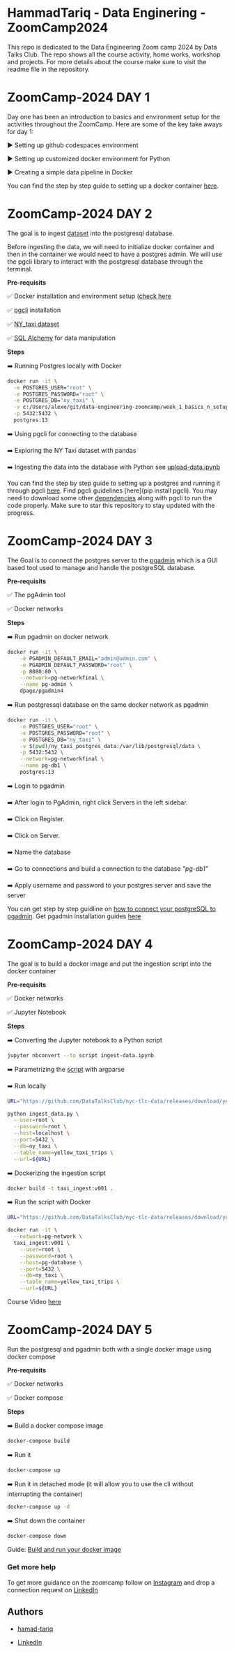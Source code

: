 
# HammadTariq - Data Enginering - ZoomCamp2024

This repo is dedicated to the Data Engineering Zoom camp 2024 by Data Talks Club. The repo shows all the course activity, home works, workshop and projects. For more details about the course make sure to visit the readme file in the repository.

# ZoomCamp-2024 DAY 1

Day one has been an introduction to basics and environment setup for the activities throughout the ZoomCamp. Here are some of the key take aways for day 1:

▶️ Setting up github codespaces environment

▶️ Setting up customized docker environment for Python

▶️ Creating a simple data pipeline in Docker

You can find the step by step guide to setting up a docker container [here](https://youtu.be/EYNwNlOrpr0?list=PL3MmuxUbc_hJed7dXYoJw8DoCuVHhGEQb).


# ZoomCamp-2024 DAY 2

The goal is to ingest [dataset](https://www.nyc.gov/site/tlc/about/tlc-trip-record-data.page) into the postgresql database. 

Before ingesting the data, we will need to initialize docker container and then in the container we would need to have a postgres admin. We will use the pgcli library to interact with the postgresql database through the terminal. 

**Pre-requisits**

✅ Docker installation and environment setup ([check here](https://youtu.be/EYNwNlOrpr0?list=PL3MmuxUbc_hJed7dXYoJw8DoCuVHhGEQb)

✅ [pgcli](https://pypi.org/project/pgcli/) installation

✅ [NY_taxi dataset](https://www.nyc.gov/site/tlc/about/tlc-trip-record-data.page)

✅ [SQL Alchemy](https://pypi.org/project/SQLAlchemy/) for data manipulation

**Steps**

➡️ Running Postgres locally with Docker

```bash
docker run -it \
  -e POSTGRES_USER="root" \
  -e POSTGRES_PASSWORD="root" \
  -e POSTGRES_DB="ny_taxi" \
  -v c:/Users/alexe/git/data-engineering-zoomcamp/week_1_basics_n_setup/2_docker_sql/ny_taxi_postgres_data:/var/lib/postgresql/data \
  -p 5432:5432 \
  postgres:13
```

➡️ Using pgcli for connecting to the database

➡️ Exploring the NY Taxi dataset with pandas

➡️ Ingesting the data into the database with Python see [upload-data.ipynb](https://github.com/hamad-tariq/HammadTariq-ZoomCamp2024/blob/main/week_1_basics_n_setup/2_docker_sql/upload-data.ipynb)  

You can find the step by step guide to setting up a postgres and running it through pgcli [here](https://youtu.be/2JM-ziJt0WI?list=PL3MmuxUbc_hJed7dXYoJw8DoCuVHhGEQb). Find pgcli guidelines [here](pip install pgcli). You may need to download some other [dependencies](https://pypi.org/project/psycopg2/) along with pgcli to run the code properly. Make sure to star this repository to stay updated with the progress. 

# ZoomCamp-2024 DAY 3

The Goal is to connect the postgres server to the [pgadmin](https://www.pgadmin.org/) which is a GUI based tool used to manage and handle the postgreSQL database.


**Pre-requisits**

✅ The pgAdmin tool

✅ Docker networks

**Steps**

➡️ Run pgadmin on docker network
```bash
docker run -it \
    -e PGADMIN_DEFAULT_EMAIL="admin@admin.com" \
    -e PGADMIN_DEFAULT_PASSWORD="root" \
    -p 8080:80 \
    --network=pg-networkfinal \
    --name pg-admin \
    dpage/pgadmin4
```

➡️ Run postgressql database on the same docker network as pgadmin

```bash
docker run -it \
    -e POSTGRES_USER="root" \
    -e POSTGRES_PASSWORD="root" \
    -e POSTGRES_DB="ny_taxi" \
    -v $(pwd)/ny_taxi_postgres_data:/var/lib/postgresql/data \
    -p 5432:5432 \
    --network=pg-networkfinal \
    --name pg-db1 \
    postgres:13
```

➡️ Login to pgadmin

➡️ After login to PgAdmin, right click Servers in the left sidebar.

➡️ Click on Register.

➡️ Click on Server.

➡️ Name the database

➡️ Go to connections and build a connection to the database *"pg-db1"*

➡️ Apply username and password to your postgres server and save the server


You can get step by step guidline on [how to connect your postgreSQL to pgadmin](https://www.youtube.com/watch?v=hCAIVe9N0ow&list=PL3MmuxUbc_hJed7dXYoJw8DoCuVHhGEQb). Get pgadmin installation guides [here](https://www.pgadmin.org/)

# ZoomCamp-2024 DAY 4

The goal is to build a docker image and put the ingestion script into the docker container


**Pre-requisits**

✅ Docker networks

✅ Jupyter Notebook

**Steps**

➡️ Converting the Jupyter notebook to a Python script

```bash
jupyter nbconvert --to script ingest-data.ipynb
```

➡️ Parametrizing the [script](https://github.com/hamad-tariq/HammadTariq-ZoomCamp2024/blob/main/week_1_basics_n_setup/2_docker_sql/ingest-data.py) with argparse

➡️ Run locally
```bash
URL="https://github.com/DataTalksClub/nyc-tlc-data/releases/download/yellow/yellow_tripdata_2021-01.csv.gz"

python ingest_data.py \
  --user=root \
  --password=root \
  --host=localhost \
  --port=5432 \
  --db=ny_taxi \
  --table_name=yellow_taxi_trips \
  --url=${URL}
```

➡️ Dockerizing the ingestion script

```bash
docker build -t taxi_ingest:v001 .
```

➡️ Run the script with Docker
```bash
URL="https://github.com/DataTalksClub/nyc-tlc-data/releases/download/yellow/yellow_tripdata_2021-01.csv.gz"

docker run -it \
  --network=pg-network \
  taxi_ingest:v001 \
    --user=root \
    --password=root \
    --host=pg-database \
    --port=5432 \
    --db=ny_taxi \
    --table_name=yellow_taxi_trips \
    --url=${URL}
```

Course Video [here](https://www.youtube.com/watch?v=B1WwATwf-vY&list=PL3MmuxUbc_hJed7dXYoJw8DoCuVHhGEQb&ab_channel=DataTalksClub%E2%AC%9B)

# ZoomCamp-2024 DAY 5

Run the postgresql and pgadmin both with a single docker image using docker compose


**Pre-requisits**

✅ Docker networks

✅ Docker compose

**Steps**

➡️ Build a docker compose image

```bash
docker-compose build
```

➡️ Run it

```bash
docker-compose up
```

➡️ Run it in detached mode (it will allow you to use the cli without interrupting the container)

```bash
docker-compose up -d
```

➡️ Shut down the container

```bash
docker-compose down
```

Guide: [Build and run your docker image](https://www.youtube.com/watch?v=hKI6PkPhpa0&list=PL3MmuxUbc_hJed7dXYoJw8DoCuVHhGEQb)

### Get more help

To get more guidance on the zoomcamp follow on [Instagram](https://www.instagram.com/hamad_tariq001/) and drop a connection request on [LinkedIn](https://www.linkedin.com/in/hammad-tariq-269623207/)

###

## Authors

- [hamad-tariq](https://github.com/hamad-tariq)

- [LinkedIn](https://www.linkedin.com/in/hammadtariq-data-engineer/)

